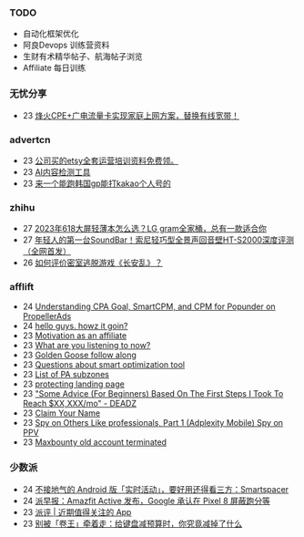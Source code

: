 ### TODO
-  自动化框架优化
-  阿良Devops 训练营资料
-  生财有术精华帖子、航海帖子浏览
-  Affiliate 每日训练

### 无忧分享
<!-- ruyo:START -->
-  23 [烽火CPE+广电流量卡实现家庭上网方案，替换有线宽带！](https://51.ruyo.net/18455.html)<!-- ruyo:END -->

### advertcn
<!-- advertcn:START -->
-  23 [公司买的etsy全套运营培训资料免费领。](https://www.advertcn.com/forum.php?mod=viewthread&tid=112647)
-  23 [AI内容检测工具](https://www.advertcn.com/forum.php?mod=viewthread&tid=112644)
-  23 [来一个能跑韩国gp能打kakao个人号的](https://www.advertcn.com/forum.php?mod=viewthread&tid=112637)<!-- advertcn:END -->

### zhihu
<!-- zhihu:START -->
-  27 [2023年618大屏轻薄本怎么选？LG gram全家桶，总有一款适合你](http://zhuanlan.zhihu.com/p/632641888?utm_campaign=rss&utm_medium=rss&utm_source=rss&utm_content=title)
-  27 [年轻人的第一台SoundBar！索尼轻巧型全景声回音壁HT-S2000深度评测（全网首发）](http://zhuanlan.zhihu.com/p/630990296?utm_campaign=rss&utm_medium=rss&utm_source=rss&utm_content=title)
-  26 [如何评价密室逃脱游戏《长安乱》？](http://www.zhihu.com/question/563950552/answer/3045961312?utm_campaign=rss&utm_medium=rss&utm_source=rss&utm_content=title)<!-- zhihu:END -->

### afflift
<!-- afflift:START -->
-  24 [Understanding CPA Goal, SmartCPM, and CPM for Popunder on PropellerAds](https://afflift.com/f/threads/understanding-cpa-goal-smartcpm-and-cpm-for-popunder-on-propellerads.11845/)
-  24 [hello guys. howz it goin?](https://afflift.com/f/threads/hello-guys-howz-it-goin.11844/)
-  23 [Motivation as an affiliate](https://afflift.com/f/threads/motivation-as-an-affiliate.11835/)
-  23 [What are you listening to now?](https://afflift.com/f/threads/what-are-you-listening-to-now.11843/)
-  23 [Golden Goose follow along](https://afflift.com/f/threads/golden-goose-follow-along.11821/)
-  23 [Questions about smart optimization tool](https://afflift.com/f/threads/questions-about-smart-optimization-tool.11650/)
-  23 [List of PA subzones](https://afflift.com/f/threads/list-of-pa-subzones.11824/)
-  23 [protecting landing page](https://afflift.com/f/threads/protecting-landing-page.11838/)
-  23 [&quot;Some Advice &lpar;For Beginners&rpar; Based On The First Steps I Took To Reach $XX,XXX/mo&quot; - DEADZ](https://afflift.com/f/threads/some-advice-for-beginners-based-on-the-first-steps-i-took-to-reach-xx-xxx-mo-deadz.2016/)
-  23 [Claim Your Name](https://afflift.com/f/threads/claim-your-name.8300/)
-  23 [Spy on Others Like professionals, Part 1 &lpar;Adplexity Mobile&rpar; Spy on PPV](https://afflift.com/f/threads/spy-on-others-like-professionals-part-1-adplexity-mobile-spy-on-ppv.6109/)
-  23 [Maxbounty old account terminated](https://afflift.com/f/threads/maxbounty-old-account-terminated.11841/)<!-- afflift:END -->

### 少数派
<!-- sspai:START -->
-  24 [不接地气的 Android 版「实时活动」，要好用还得看三方：Smartspacer](https://sspai.com/post/83754)
-  24 [派早报：Amazfit Active 发布，Google 承认在 Pixel 8 屏蔽跑分等](https://sspai.com/post/83813)
-  23 [派评 | 近期值得关注的 App](https://sspai.com/post/83806)
-  23 [别被「卷王」牵着走：给键盘减预算时，你究竟减掉了什么](https://sspai.com/post/83797)<!-- sspai:END -->
